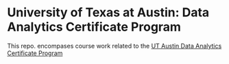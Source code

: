 # University of Texas at Austin: Data Analytics Certificate Program

This repo. encompases course work related to the [UT Austin Data Analytics Certificate Program](https://professionaled.utexas.edu/data-analytics-certificate-program)
